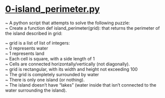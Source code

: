 # [0-island_perimeter.py](./0-island_perimeter.py)

~ A python script that attempts to solve the following puzzle:<br>
~ Create a function def island_perimeter(grid): that returns the perimeter of the island described in grid:

~ grid is a list of list of integers:<br>
~ 0 represents water<br>
~ 1 represents land<br>
~ Each cell is square, with a side length of 1<br>
~ Cells are connected horizontally/vertically (not diagonally).<br>
~ grid is rectangular, with its width and height not exceeding 100<br>
~ The grid is completely surrounded by water<br>
~ There is only one island (or nothing).<br>
~ The island doesn’t have “lakes” (water inside that isn’t connected to the water surrounding the island).
